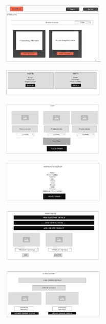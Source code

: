 <img src="home.png" width="300">
<br><br>


<img src="authentication.png" width="300">
<br><br>

<img src="cart.png" width="300">
<br><br>

<img src="address.png" width="300">
<br><br>
<img src="admin.png" width="300">
<br><br>
<img src="delivery.png" width="300">
<br><br>
